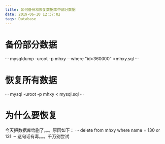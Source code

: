 ```yaml
---
title: 如何备份和恢复数据库中部分数据
date: 2019-06-10 12:37:02
tags: Database
---
```

# 备份部分数据
···
mysqldump -uroot -p mhxy --where "id>360000"  >mhxy.sql
···
# 恢复所有数据
···
mysql -uroot -p mhxy < mysql.sql
···
# 为什么要恢复
今天把数据库给删了。。。原因如下：
···
delete from  mhxy where name = 130 or 131
···
这句话有毒。。。千万别尝试
